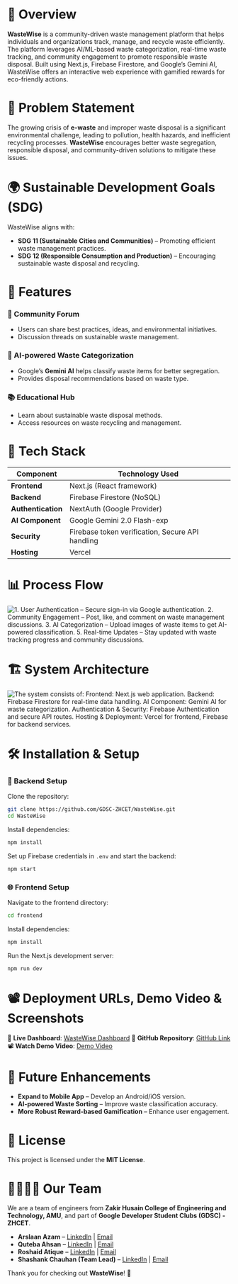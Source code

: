 # 📌 Overview
**WasteWise** is a community-driven waste management platform that helps individuals and organizations track, manage, and recycle waste efficiently. The platform leverages AI/ML-based waste categorization, real-time waste tracking, and community engagement to promote responsible waste disposal. Built using Next.js, Firebase Firestore, and Google’s Gemini AI, WasteWise offers an interactive web experience with gamified rewards for eco-friendly actions.

# 🎯 Problem Statement
The growing crisis of **e-waste** and improper waste disposal is a significant environmental challenge, leading to pollution, health hazards, and inefficient recycling processes. **WasteWise** encourages better waste segregation, responsible disposal, and community-driven solutions to mitigate these issues.

# 🌍 Sustainable Development Goals (SDG)
WasteWise aligns with:
- **SDG 11 (Sustainable Cities and Communities)** – Promoting efficient waste management practices.
- **SDG 12 (Responsible Consumption and Production)** – Encouraging sustainable waste disposal and recycling.

# 🚀 Features
### 🏡 Community Forum
- Users can share best practices, ideas, and environmental initiatives.
- Discussion threads on sustainable waste management.

### 🤖 AI-powered Waste Categorization
- Google’s **Gemini AI** helps classify waste items for better segregation.
- Provides disposal recommendations based on waste type.

### 📚 Educational Hub
- Learn about sustainable waste disposal methods.
- Access resources on waste recycling and management.

# 🔧 Tech Stack
| Component       | Technology Used             |
|----------------|----------------------------|
| **Frontend**   | Next.js (React framework)  |
| **Backend**    | Firebase Firestore (NoSQL) |
| **Authentication** | NextAuth (Google Provider) |
| **AI Component** | Google Gemini 2.0 Flash-exp |
| **Security**   | Firebase token verification, Secure API handling |
| **Hosting**    | Vercel                      |

# 📊 Process Flow
![1. **User Authentication** – Secure sign-in via Google authentication.
2. **Community Engagement** – Post, like, and comment on waste management discussions.
3. **AI Categorization** – Upload images of waste items to get AI-powered classification.
5. **Real-time Updates** – Stay updated with waste tracking progress and community discussions.](https://github.com/user-attachments/assets/f28e8ff8-466a-4d56-a20b-40c797e6591f)

# 🏗️ System Architecture
![The system consists of:
**Frontend**: Next.js web application.
**Backend**: Firebase Firestore for real-time data handling.
**AI Component**: Gemini AI for waste categorization.
**Authentication & Security**: Firebase Authentication and secure API routes.
**Hosting & Deployment**: Vercel for frontend, Firebase for backend services.](https://github.com/user-attachments/assets/3ea6c5f0-c53c-414f-a89f-560344789788)


# 🛠️ Installation & Setup
### 🚀 Backend Setup
Clone the repository:
```bash
git clone https://github.com/GDSC-ZHCET/WasteWise.git
cd WasteWise
```
Install dependencies:
```bash
npm install
```
Set up Firebase credentials in `.env` and start the backend:
```bash
npm start
```

### 🌐 Frontend Setup
Navigate to the frontend directory:
```bash
cd frontend
```
Install dependencies:
```bash
npm install
```
Run the Next.js development server:
```bash
npm run dev
```

# 📽️ Deployment URLs, Demo Video & Screenshots
🔗 **Live Dashboard**: [WasteWise Dashboard](https://wastewise-beige.vercel.app/)
🔗 **GitHub Repository**: [GitHub Link](https://github.com/GDSC-ZHCET/WasteWise.git)
📽 **Watch Demo Video**: [Demo Video](#) 

# 📌 Future Enhancements
- **Expand to Mobile App** – Develop an Android/iOS version.
- **AI-powered Waste Sorting** – Improve waste classification accuracy.
- **More Robust Reward-based Gamification** – Enhance user engagement.

# 📜 License
This project is licensed under the **MIT License**.

# 👨‍💻👩‍💻 Our Team
We are a team of engineers from **Zakir Husain College of Engineering and Technology, AMU**, and part of **Google Developer Student Clubs (GDSC) - ZHCET**.

- **Arslaan Azam** – [LinkedIn](https://www.linkedin.com/in/mohdarslaanazam/) | [Email](mohdarslaanazam@gmail.com)
- **Quteba Ahsan** – [LinkedIn](https://www.linkedin.com/in/quteba-ahsan-6529992a1) | [Email](qutebaahsan@gmail.com)
- **Roshaid Atique** – [LinkedIn](https://www.linkedin.com/in/roshaid-atique-020052287) | [Email](roshaid2004@gmail.com)
- **Shashank Chauhan (Team Lead)** – [LinkedIn](www.linkedin.com/in/shashank-chauhan-b492a1311) | [Email](shashankchauhan2518@gmail.com)

Thank you for checking out **WasteWise**! 🚀

